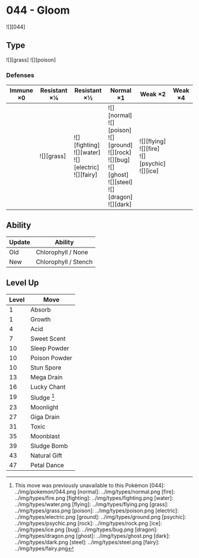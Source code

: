 # 044 - Gloom
![][044]

## Type

![][grass]  ![][poison]

### Defenses

Immune ×0 | Resistant ×¼   | Resistant ×½                                                      | Normal ×1                                                                                                                              | Weak ×2                                                     | Weak ×4 | 
---       | ---            | ---                                                               | ---                                                                                                                                    | ---                                                         | ---     | 
          | ![][grass]<br> | ![][fighting]<br> ![][water]<br> ![][electric]<br> ![][fairy]<br> | ![][normal]<br> ![][poison]<br> ![][ground]<br> ![][rock]<br> ![][bug]<br> ![][ghost]<br> ![][steel]<br> ![][dragon]<br> ![][dark]<br> | ![][flying]<br> ![][fire]<br> ![][psychic]<br> ![][ice]<br> |         | 

## Ability

Update | Ability              | 
---    | ---                  | 
Old    | Chlorophyll / None   | 
New    | Chlorophyll / Stench | 

## Level Up

Level | Move          | 
---   | ---           | 
1     | Absorb        | 
1     | Growth        | 
4     | Acid          | 
7     | Sweet Scent   | 
10    | Sleep Powder  | 
10    | Poison Powder | 
10    | Stun Spore    | 
13    | Mega Drain    | 
16    | Lucky Chant   | 
19    | Sludge [^1]   | 
23    | Moonlight     | 
27    | Giga Drain    | 
31    | Toxic         | 
35    | Moonblast     | 
39    | Sludge Bomb   | 
43    | Natural Gift  | 
47    | Petal Dance   | 

[^1]: This move was previously unavailable to this Pokémon
[044]: ../img/pokemon/044.png
[normal]: ../img/types/normal.png
[fire]: ../img/types/fire.png
[fighting]: ../img/types/fighting.png
[water]: ../img/types/water.png
[flying]: ../img/types/flying.png
[grass]: ../img/types/grass.png
[poison]: ../img/types/poison.png
[electric]: ../img/types/electric.png
[ground]: ../img/types/ground.png
[psychic]: ../img/types/psychic.png
[rock]: ../img/types/rock.png
[ice]: ../img/types/ice.png
[bug]: ../img/types/bug.png
[dragon]: ../img/types/dragon.png
[ghost]: ../img/types/ghost.png
[dark]: ../img/types/dark.png
[steel]: ../img/types/steel.png
[fairy]: ../img/types/fairy.png
